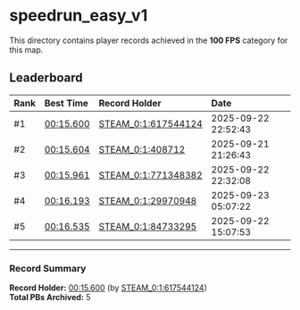 # speedrun_easy_v1

This directory contains player records achieved in the **100 FPS** category for this map.

## Leaderboard

| Rank | Best Time | Record Holder | Date                |
| :--- | :-------- | :------------ | :------------------ |
| #1   | [00:15.600](./00015600_STEAM_0_1_617544124_20250922-225243.zip) | [STEAM_0:1:617544124](https://speedrun16.com/profile/STEAM_0:1:617544124)   | 2025-09-22 22:52:43 |
| #2   | [00:15.604](./00015604_STEAM_0_1_408712_20250921-212643.zip) | [STEAM_0:1:408712](https://speedrun16.com/profile/STEAM_0:1:408712)   | 2025-09-21 21:26:43 |
| #3   | [00:15.961](./00015961_STEAM_0_1_771348382_20250922-223208.zip) | [STEAM_0:1:771348382](https://speedrun16.com/profile/STEAM_0:1:771348382)   | 2025-09-22 22:32:08 |
| #4   | [00:16.193](./00016193_STEAM_0_1_29970948_20250923-050722.zip) | [STEAM_0:1:29970948](https://speedrun16.com/profile/STEAM_0:1:29970948)   | 2025-09-23 05:07:22 |
| #5   | [00:16.535](./00016535_STEAM_0_1_84733295_20250922-150753.zip) | [STEAM_0:1:84733295](https://speedrun16.com/profile/STEAM_0:1:84733295)   | 2025-09-22 15:07:53 |

---

### Record Summary
**Record Holder:** [00:15.600](./00015600_STEAM_0_1_617544124_20250922-225243.zip) (by [STEAM_0:1:617544124](https://speedrun16.com/profile/STEAM_0:1:617544124))  
**Total PBs Archived:** 5